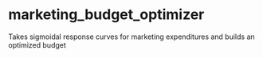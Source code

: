 # marketing_budget_optimizer
Takes sigmoidal response curves for marketing expenditures and builds an optimized budget
